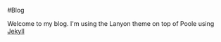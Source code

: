 #Blog

Welcome to my blog. I'm using the Lanyon theme on top of Poole using [Jekyll]( http://lanyon.getpoole.com/)

